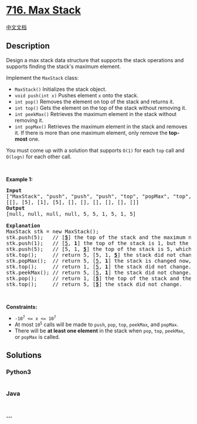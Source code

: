 # [716. Max Stack](https://leetcode.com/problems/max-stack)

[中文文档](/solution/0700-0799/0716.Max%20Stack/README.md)

## Description

<p>Design a max stack data structure that supports the stack operations and supports finding the stack&#39;s maximum element.</p>

<p>Implement the <code>MaxStack</code> class:</p>

<ul>
	<li><code>MaxStack()</code> Initializes the stack object.</li>
	<li><code>void push(int x)</code> Pushes element <code>x</code> onto the stack.</li>
	<li><code>int pop()</code> Removes the element on top of the stack and returns it.</li>
	<li><code>int top()</code> Gets the element on the top of the stack without removing it.</li>
	<li><code>int peekMax()</code> Retrieves the maximum element in the stack without removing it.</li>
	<li><code>int popMax()</code> Retrieves the maximum element in the stack and removes it. If there is more than one maximum element, only remove the <strong>top-most</strong> one.</li>
</ul>

<p>You must come up with a solution that supports <code>O(1)</code> for each <code>top</code> call and <code>O(logn)</code> for each other call.</p>

<p>&nbsp;</p>
<p><strong>Example 1:</strong></p>

<pre>
<strong>Input</strong>
[&quot;MaxStack&quot;, &quot;push&quot;, &quot;push&quot;, &quot;push&quot;, &quot;top&quot;, &quot;popMax&quot;, &quot;top&quot;, &quot;peekMax&quot;, &quot;pop&quot;, &quot;top&quot;]
[[], [5], [1], [5], [], [], [], [], [], []]
<strong>Output</strong>
[null, null, null, null, 5, 5, 1, 5, 1, 5]

<strong>Explanation</strong>
MaxStack stk = new MaxStack();
stk.push(5);   // [<strong><u>5</u></strong>] the top of the stack and the maximum number is 5.
stk.push(1);   // [<u>5</u>, <strong>1</strong>] the top of the stack is 1, but the maximum is 5.
stk.push(5);   // [5, 1, <strong><u>5</u></strong>] the top of the stack is 5, which is also the maximum, because it is the top most one.
stk.top();     // return 5, [5, 1, <strong><u>5</u></strong>] the stack did not change.
stk.popMax();  // return 5, [<u>5</u>, <strong>1</strong>] the stack is changed now, and the top is different from the max.
stk.top();     // return 1, [<u>5</u>, <strong>1</strong>] the stack did not change.
stk.peekMax(); // return 5, [<u>5</u>, <strong>1</strong>] the stack did not change.
stk.pop();     // return 1, [<strong><u>5</u></strong>] the top of the stack and the max element is now 5.
stk.top();     // return 5, [<strong><u>5</u></strong>] the stack did not change.
</pre>

<p>&nbsp;</p>
<p><strong>Constraints:</strong></p>

<ul>
	<li><code>-10<sup>7</sup> &lt;= x &lt;= 10<sup>7</sup></code></li>
	<li>At most <code>10<sup>5</sup></code>&nbsp;calls will be made to <code>push</code>, <code>pop</code>, <code>top</code>, <code>peekMax</code>, and <code>popMax</code>.</li>
	<li>There will be <strong>at least one element</strong> in the stack when <code>pop</code>, <code>top</code>, <code>peekMax</code>, or <code>popMax</code> is called.</li>
</ul>

## Solutions

<!-- tabs:start -->

### **Python3**

```python

```

### **Java**

```java

```

### **...**

```

```

<!-- tabs:end -->
